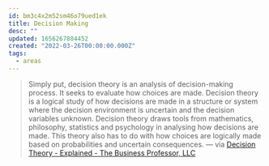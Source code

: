 ```yaml
---
id: bm3c4x2m52sm46o79ued1ek
title: Decision Making
desc: ""
updated: 1656267884452
created: "2022-03-26T00:00:00.000Z"
tags:
  - areas
---
```


> Simply put, decision theory is an analysis of decision-making process. It seeks to evaluate how choices are made. Decision theory is a logical study of how decisions are made in a structure or system where the decision environment is uncertain and the decision variables unknown. Decision theory draws tools from mathematics, philosophy, statistics and psychology in analysing how decisions are made. This theory also has to do with how choices are logically made based on probabilities and uncertain consequences. — via [Decision Theory - Explained - The Business Professor, LLC](https://thebusinessprofessor.com/en_US/research-analysis-decision-science/decision-theory-definition)
